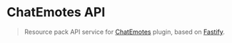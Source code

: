 # ChatEmotes API

> Resource pack API service for [ChatEmotes](https://github.com/atestacraft/spigot-chatemotes) plugin, based on [Fastify](https://www.fastify.io/).
